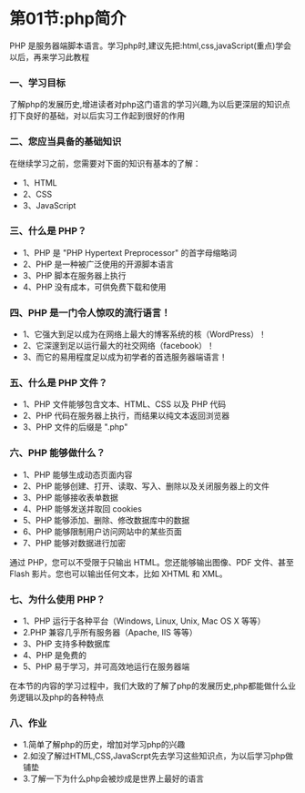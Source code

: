# 第01节:php简介
PHP 是服务器端脚本语言。学习php时,建议先把:html,css,javaScript(重点)学会以后，再来学习此教程

### 一、学习目标
了解php的发展历史,增进读者对php这门语言的学习兴趣,为以后更深层的知识点打下良好的基础，对以后实习工作起到很好的作用

### 二、您应当具备的基础知识
在继续学习之前，您需要对下面的知识有基本的了解：

* 1、HTML
* 2、CSS
* 3、JavaScript

### 三、什么是 PHP？
* 1、PHP 是 "PHP Hypertext Preprocessor" 的首字母缩略词
* 2、PHP 是一种被广泛使用的开源脚本语言
* 3、PHP 脚本在服务器上执行
* 4、PHP 没有成本，可供免费下载和使用

### 四、PHP 是一门令人惊叹的流行语言！
* 1、它强大到足以成为在网络上最大的博客系统的核（WordPress）！
* 2、它深邃到足以运行最大的社交网络（facebook）！
* 3、而它的易用程度足以成为初学者的首选服务器端语言！

### 五、什么是 PHP 文件？
* 1、PHP 文件能够包含文本、HTML、CSS 以及 PHP 代码
* 2、PHP 代码在服务器上执行，而结果以纯文本返回浏览器
* 3、PHP 文件的后缀是 ".php"

### 六、PHP 能够做什么？
* 1、PHP 能够生成动态页面内容
* 2、PHP 能够创建、打开、读取、写入、删除以及关闭服务器上的文件
* 3、PHP 能够接收表单数据
* 4、PHP 能够发送并取回 cookies
* 5、PHP 能够添加、删除、修改数据库中的数据
* 6、PHP 能够限制用户访问网站中的某些页面
* 7、PHP 能够对数据进行加密

通过 PHP，您可以不受限于只输出 HTML。您还能够输出图像、PDF 文件、甚至 Flash 影片。您也可以输出任何文本，比如 XHTML 和 XML。

### 七、为什么使用 PHP？
* 1、PHP 运行于各种平台（Windows, Linux, Unix, Mac OS X 等等）
* 2.PHP 兼容几乎所有服务器（Apache, IIS 等等）
* 3、PHP 支持多种数据库
* 4、PHP 是免费的
* 5、PHP 易于学习，并可高效地运行在服务器端

在本节的内容的学习过程中，我们大致的了解了php的发展历史,php都能做什么业务逻辑以及php的各种特点

### 八、作业
* 1.简单了解php的历史，增加对学习php的兴趣
* 2.如没了解过HTML,CSS,JavaScrpt先去学习这些知识点，为以后学习php做铺垫
* 3.了解一下为什么php会被炒成是世界上最好的语言
